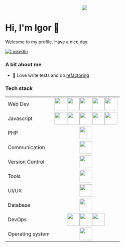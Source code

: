 <div align="center">
  <img src="https://github.com/idelendik/idelendik/assets/2129890/d79e8e79-7c4b-469c-b1f7-c04e1d4063fa" />  
</div>

# Hi, I'm Igor 👋

<p>Welcome to my profile. Have a nice day.</p>

[![LinkedIn](https://img.shields.io/badge/idelendik-%230077B5.svg?style=for-the-badge&logo=linkedin&logoColor=white)](https://www.linkedin.com/in/idelendik/)

### A bit about me
- 💞️ Love write tests and do [refactoring](https://github.com/idelendik/gilded-rose)

<!--
- 👀 Interested in different kinds of programming including Golang, Python, Machine Learning
- 👀 Now work as a Fullstack Web-developer with PHP, Laravel, JavaScript and VueJS
- 👷 Open for collaborations on open-source and commercial projects
- 🔭 I’m currently working on ...
- 🌱 Currently learning ...
-->

### Tech stack
|                 |       |
| -----------     | :---: |
| Web Dev         | <img width="40" src="https://user-images.githubusercontent.com/25181517/192158957-b1256181-356c-46a3-beb9-487af08a6266.png" /><img width="40" src="https://user-images.githubusercontent.com/25181517/192158954-f88b5814-d510-4564-b285-dff7d6400dad.png" /><img width="40" src="https://user-images.githubusercontent.com/25181517/183898674-75a4a1b1-f960-4ea9-abcb-637170a00a75.png" /><img width="40" src="https://user-images.githubusercontent.com/25181517/192158956-48192682-23d5-4bfc-9dfb-6511ade346bc.png" /><img width="40" src="https://user-images.githubusercontent.com/25181517/183898054-b3d693d4-dafb-4808-a509-bab54cf5de34.png" />|
| Javascript      | <img width="40" src="https://user-images.githubusercontent.com/25181517/117447155-6a868a00-af3d-11eb-9cfe-245df15c9f3f.png" /><img width="40" src="https://user-images.githubusercontent.com/25181517/183890598-19a0ac2d-e88a-4005-a8df-1ee36782fde1.png" /><img width="40" src="https://github.com/marwin1991/profile-technology-icons/assets/136815194/c49c6dbd-992a-4f14-9cf4-ff40cb5344ed" /><img width="40" src="https://user-images.githubusercontent.com/25181517/187955008-981340e6-b4cc-441b-80cf-7a5e94d29e7e.png" /><img width="40" src="https://user-images.githubusercontent.com/25181517/187955005-f4ca6f1a-e727-497b-b81b-93fb9726268e.png" /> |
| PHP | <img width="40" src="https://user-images.githubusercontent.com/25181517/183570228-6a040b9f-3ddf-47a2-a201-743121dac664.png" /> |
| Communication   | <img width="40" src="https://user-images.githubusercontent.com/25181517/192107858-fe19f043-c502-4009-8c47-476fc89718ad.png" /> |
| Version Control | <img width="40" src="https://user-images.githubusercontent.com/25181517/192108374-8da61ba1-99ec-41d7-80b8-fb2f7c0a4948.png" /> |
| Tools           | <img width="40" src="https://user-images.githubusercontent.com/25181517/192109061-e138ca71-337c-4019-8d42-4792fdaa7128.png" /> |
| UI/UX           | <img width="40" src="https://user-images.githubusercontent.com/25181517/190887795-99cb0921-e57f-430b-a111-e165deedaa36.png" /> |
| Database | <img width="40" src="https://user-images.githubusercontent.com/25181517/183896128-ec99105a-ec1a-4d85-b08b-1aa1620b2046.png" /> |
| DevOps | <img width="40" src="https://user-images.githubusercontent.com/25181517/192158606-7c2ef6bd-6e04-47cf-b5bc-da2797cb5bda.png" /><img width="40" src="https://user-images.githubusercontent.com/25181517/117207330-263ba280-adf4-11eb-9b97-0ac5b40bc3be.png" /><img width="40" src="https://user-images.githubusercontent.com/25181517/183345125-9a7cd2e6-6ad6-436f-8490-44c903bef84c.png" /> |
| Operating system | <img width="40" src="https://github.com/marwin1991/profile-technology-icons/assets/76662862/2481dc48-be6b-4ebb-9e8c-3b957efe69fa" /> |
